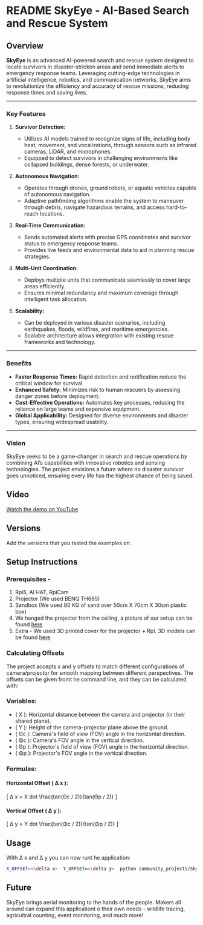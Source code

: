 # README **SkyEye** - AI-Based Search and Rescue System

## Overview 
**SkyEye** is an advanced AI-powered search and rescue system designed to locate survivors in disaster-stricken areas and send immediate alerts to emergency response teams. Leveraging cutting-edge technologies in artificial intelligence, robotics, and communication networks, SkyEye aims to revolutionize the efficiency and accuracy of rescue missions, reducing response times and saving lives.

---

### Key Features

1. **Survivor Detection:**
   - Utilizes AI models trained to recognize signs of life, including body heat, movement, and vocalizations, through sensors such as infrared cameras, LiDAR, and microphones.
   - Equipped to detect survivors in challenging environments like collapsed buildings, dense forests, or underwater.

2. **Autonomous Navigation:**
   - Operates through drones, ground robots, or aquatic vehicles capable of autonomous navigation.
   - Adaptive pathfinding algorithms enable the system to maneuver through debris, navigate hazardous terrains, and access hard-to-reach locations.

3. **Real-Time Communication:**
   - Sends automated alerts with precise GPS coordinates and survivor status to emergency response teams.
   - Provides live feeds and environmental data to aid in planning rescue strategies.

4. **Multi-Unit Coordination:**
   - Deploys multiple units that communicate seamlessly to cover large areas efficiently.
   - Ensures minimal redundancy and maximum coverage through intelligent task allocation.

5. **Scalability:**
   - Can be deployed in various disaster scenarios, including earthquakes, floods, wildfires, and maritime emergencies.
   - Scalable architecture allows integration with existing rescue frameworks and technology.

---

### Benefits

- **Faster Response Times:** Rapid detection and notification reduce the critical window for survival.
- **Enhanced Safety:** Minimizes risk to human rescuers by assessing danger zones before deployment.
- **Cost-Effective Operations:** Automates key processes, reducing the reliance on large teams and expensive equipment.
- **Global Applicability:** Designed for diverse environments and disaster types, ensuring widespread usability.

---

### Vision

SkyEye seeks to be a game-changer in search and rescue operations by combining AI’s capabilities with innovative robotics and sensing technologies. The project envisions a future where no disaster survivor goes unnoticed, ensuring every life has the highest chance of being saved.

## Video
[Watch the demo on YouTube](https://youtu.be/hW3rBgcTqko)

## Versions
Add the versions that you tested the examples on.

## Setup Instructions

### Prerequisites - 
1. Rpi5, AI HAT, RpiCam
2. Projector (We used BENQ TH685)
3. Sandbox (We used 80 KG of sand over 50cm X 70cm X 30cm plastic box)
4. We hanged the projector from the ceiling, a picture of our setup can be found [here](https://drive.google.com/drive/folders/1oga1fwvLBtspIVwjxbryvHNtxSWr6N6F?usp=sharing)
5. Extra - We used 3D printed cover for the projector + Rpi. 3D models can be found [here](https://drive.google.com/drive/folders/1UvcrxFtw0vaQCFMcMy3W8CueZKsj-L-H?usp=sharing)

### Calculating Offsets
The project accepts x and y offsets to match different configurations of camera/projector for smooth mapping between different perspectives. The offsets can be given fromt he command line, and they can be calculated with:

### Variables:
- \( X \): Horizontal distance between the camera and projector (in their shared plane).
- \( Y \): Height of the camera-projector plane above the ground.
- \( Θc \): Camera's field of view (FOV) angle in the horizontal direction.
- \( Φc \): Camera's FOV angle in the vertical direction.
- \( Θp \): Projector's field of view (FOV) angle in the horizontal direction.
- \( Φp \): Projector's FOV angle in the vertical direction.
 
### Formulas:
#### Horizontal Offset \( Δ x \):
\[
Δ x = X dot \frac{tan(Θc / 2)}{tan(Θp / 2)}
\]

#### Vertical Offset \( Δ y \):
\[
Δ y = Y dot \frac{tan(Φc / 2)}{tan(Φp / 2)}
\]

## Usage
With Δ x and Δ y you can now runt he application:
```bash
X_OFFSET=<\delta x>  Y_OFFSET=<\delta y>  python community_projects/SkyEye/SkyEye.py
```
## Future
SkyEye brings aerial monitoring to the hands of the people. Makers all around can expand this applicationt o their own needs - wildlife tracing, agricultral counting, event monitoring, and much more!